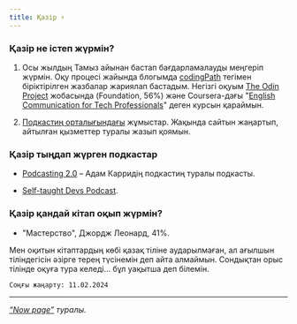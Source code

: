 ```yaml
---
title: Қазір ⚡️
---
```


### Қазір не істеп жүрмін?

1. Осы жылдың Тамыз айынан бастап бағдарламалауды меңгеріп жүрмін. Оқу процесі жайында блогымда [codingPath](/blog/tags/coding-path) тегімен біріктірілген жазбалар жариялап бастадым. Негізгі оқуым [The Odin Project](https://www.theodinproject.com/) жобасында (Foundation, 56%) және Coursera-дағы "[English Communication for Tech Professionals](https://www.coursera.org/learn/english-communication-for-tech-professionals/)" деген курсын қараймын.

2. [Подкастиң орталығындағы](https://podcasting.center/) жұмыстар. Жақында сайтын жаңартып, айтылған қызметтер туралы жазып қоямын.

### Қазір тыңдап жүрген подкастар

- [Podcasting 2.0](https://podcastindex.org/podcast/920666) – Адам Карридің подкастиң туралы подкасты.

- [Self-taught Devs Podcast](https://podcasts.apple.com/podcast/id1671019533).

### Қазір қандай кітап оқып жүрмін?

- "Мастерство", Джордж Леонард, 41%.

Мен оқитын кітаптардың көбі қазақ тіліне аударылмаған, ал ағылшын тіліндегісін әзірге терең түсінемін деп айта алмаймын. Сондықтан орыс тілінде оқуға тура келеді… бұл уақытша деп білемін.

`Соңғы жаңарту: 11.02.2024`

---

_[“Now page”](https://nownownow.com/about) туралы._
